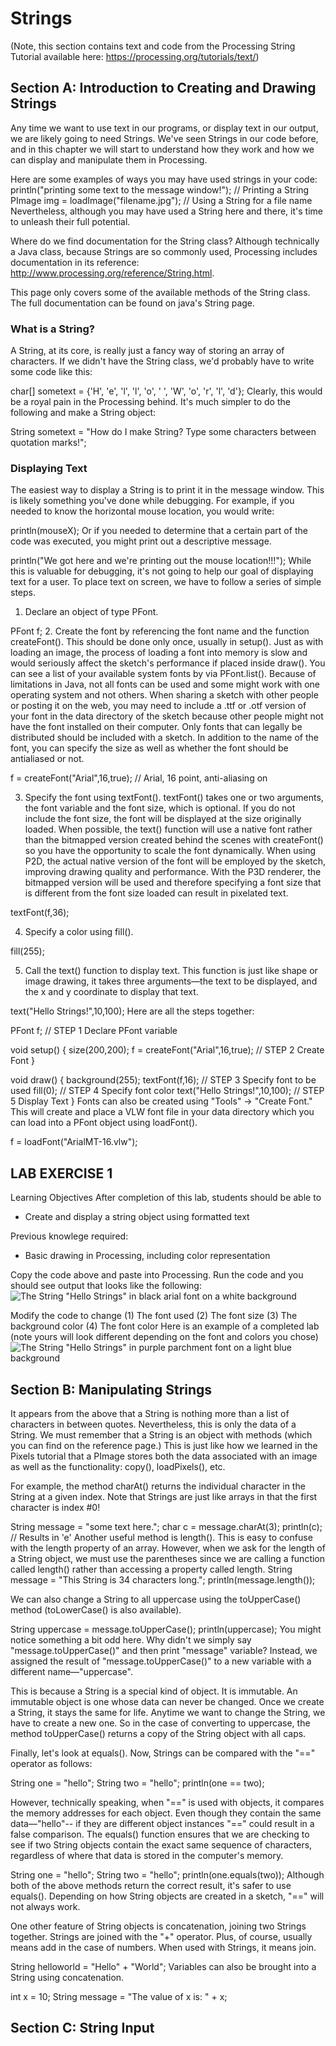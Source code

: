 # Strings
(Note, this section contains text and code from the Processing String Tutorial available here: https://processing.org/tutorials/text/)

## Section A: Introduction to Creating and Drawing Strings
Any time we want to use text in our programs, or display text in our output, we are likely going to need Strings. We've seen Strings in our code before, and in this chapter we will start to understand how they work and how we can display and manipulate them in Processing.

Here are some examples of ways you may have used strings in your code:
println("printing some text to the message window!");  // Printing a String
PImage img = loadImage("filename.jpg");                // Using a String for a file name
Nevertheless, although you may have used a String here and there, it's time to unleash their full potential.

Where do we find documentation for the String class?
Although technically a Java class, because Strings are so commonly used, Processing includes documentation in its reference: http://www.processing.org/reference/String.html.

This page only covers some of the available methods of the String class. The full documentation can be found on java's String page.

### What is a String?
A String, at its core, is really just a fancy way of storing an array of characters. If we didn't have the String class, we'd probably have to write some code like this:

char[] sometext = {'H', 'e', 'l', 'l', 'o', ' ', 'W', 'o', 'r', 'l', 'd'};
Clearly, this would be a royal pain in the Processing behind. It's much simpler to do the following and make a String object:

String sometext = "How do I make String? Type some characters between quotation marks!";

### Displaying Text
The easiest way to display a String is to print it in the message window. This is likely something you've done while debugging. For example, if you needed to know the horizontal mouse location, you would write:

println(mouseX);
Or if you needed to determine that a certain part of the code was executed, you might print out a descriptive message.

println("We got here and we're printing out the mouse location!!!");
While this is valuable for debugging, it's not going to help our goal of displaying text for a user. To place text on screen, we have to follow a series of simple steps.

1. Declare an object of type PFont.

PFont f;
2. Create the font by referencing the font name and the function createFont().
This should be done only once, usually in setup(). Just as with loading an image, the process of loading a font into memory is slow and would seriously affect the sketch's performance if placed inside draw(). You can see a list of your available system fonts by via PFont.list(). Because of limitations in Java, not all fonts can be used and some might work with one operating system and not others. When sharing a sketch with other people or posting it on the web, you may need to include a .ttf or .otf version of your font in the data directory of the sketch because other people might not have the font installed on their computer. Only fonts that can legally be distributed should be included with a sketch. In addition to the name of the font, you can specify the size as well as whether the font should be antialiased or not.

f = createFont("Arial",16,true); // Arial, 16 point, anti-aliasing on

3. Specify the font using textFont().
textFont() takes one or two arguments, the font variable and the font size, which is optional. If you do not include the font size, the font will be displayed at the size originally loaded. When possible, the text() function will use a native font rather than the bitmapped version created behind the scenes with createFont() so you have the opportunity to scale the font dynamically. When using P2D, the actual native version of the font will be employed by the sketch, improving drawing quality and performance. With the P3D renderer, the bitmapped version will be used and therefore specifying a font size that is different from the font size loaded can result in pixelated text.

textFont(f,36);

4. Specify a color using fill().

fill(255);

5. Call the text() function to display text.
This function is just like shape or image drawing, it takes three arguments—the text to be displayed, and the x and y coordinate to display that text.

text("Hello Strings!",10,100);
Here are all the steps together:

PFont f;                           // STEP 1 Declare PFont variable
  
void setup() {
  size(200,200);
  f = createFont("Arial",16,true); // STEP 2 Create Font
}

void draw() {
  background(255);
  textFont(f,16);                  // STEP 3 Specify font to be used
  fill(0);                         // STEP 4 Specify font color 
  text("Hello Strings!",10,100);   // STEP 5 Display Text
}
Fonts can also be created using "Tools" → "Create Font." This will create and place a VLW font file in your data directory which you can load into a PFont object using loadFont().

f = loadFont("ArialMT-16.vlw");

## LAB EXERCISE 1
Learning Objectives
After completion of this lab, students should be able to
* Create and display a string object using formatted text

Previous knowlege required:
* Basic drawing in Processing, including color representation

Copy the code above and paste into Processing. Run the code and you should see output that looks like the following:
![The String "Hello Strings" in black arial font on a white background](https://github.com/treinartz/APCS.ProcessingResources/blob/gh-pages/chapters/HelloString.png)

Modify the code to change
(1) The font used 
(2) The font size
(3) The background color
(4) The font color
Here is an example of a completed lab (note yours will look different depending on the font and colors you chose)
![The String "Hello Strings" in purple parchment font on a light blue background](https://github.com/treinartz/APCS.ProcessingResources/blob/gh-pages/chapters/HelloString2.png)


## Section B: Manipulating Strings
It appears from the above that a String is nothing more than a list of characters in between quotes. Nevertheless, this is only the data of a String. We must remember that a String is an object with methods (which you can find on the reference page.) This is just like how we learned in the Pixels tutorial that a PImage stores both the data associated with an image as well as the functionality: copy(), loadPixels(), etc.

For example, the method charAt() returns the individual character in the String at a given index. Note that Strings are just like arrays in that the first character is index #0!

String message = "some text here.";
char c = message.charAt(3);
println(c);                // Results in 'e'
Another useful method is length(). This is easy to confuse with the length property of an array. However, when we ask for the length of a String object, we must use the parentheses since we are calling a function called length() rather than accessing a property called length.
String message = "This String is 34 characters long.";
println(message.length());

We can also change a String to all uppercase using the toUpperCase() method (toLowerCase() is also available).

String uppercase = message.toUpperCase();
println(uppercase); 
You might notice something a bit odd here. Why didn't we simply say "message.toUpperCase()" and then print "message" variable? Instead, we assigned the result of "message.toUpperCase()" to a new variable with a different name—"uppercase".

This is because a String is a special kind of object. It is immutable. An immutable object is one whose data can never be changed. Once we create a String, it stays the same for life. Anytime we want to change the String, we have to create a new one. So in the case of converting to uppercase, the method toUpperCase() returns a copy of the String object with all caps.

Finally, let's look at equals(). Now, Strings can be compared with the "==" operator as follows:

String one = "hello";
String two = "hello";
println(one == two);

However, technically speaking, when "==" is used with objects, it compares the memory addresses for each object. Even though they contain the same data—"hello"-- if they are different object instances "==" could result in a false comparison. The equals() function ensures that we are checking to see if two String objects contain the exact same sequence of characters, regardless of where that data is stored in the computer's memory.

String one = "hello";
String two = "hello";
println(one.equals(two));
Although both of the above methods return the correct result, it's safer to use equals(). Depending on how String objects are created in a sketch, "==" will not always work.

One other feature of String objects is concatenation, joining two Strings together. Strings are joined with the "+" operator. Plus, of course, usually means add in the case of numbers. When used with Strings, it means join.

String helloworld = "Hello" + "World";
Variables can also be brought into a String using concatenation.

int x = 10;
String message = "The value of x is: " + x;

## Section C: String Input
